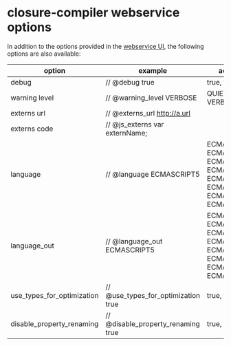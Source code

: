 # closure-compiler webservice options

<p>In addition to the options provided in the <a href="http://closure-compiler.appspot.com" rel="nofollow">webservice UI</a>, the following options are also available:</p>
<table>
<thead>
<tr>
<th><strong>option</strong></th>
<th><strong>example</strong></th>
<th><strong>accepted values</strong></th>
</tr>
</thead>
<tbody>
<tr>
<td>debug</td>
<td>// @debug true</td>
<td>true, false</td>
</tr>
<tr>
<td>warning level</td>
<td>// @warning_level VERBOSE</td>
<td>QUIET, DEFAULT, VERBOSE</td>
</tr>
<tr>
<td>externs url</td>
<td>// @externs_url <a href="http://a.url" rel="nofollow">http://a.url</a>
</td>
<td></td>
</tr>
<tr>
<td>externs code</td>
<td>// @js_externs var externName;</td>
<td></td>
</tr>
<tr>
<td>language</td>
<td>// @language ECMASCRIPT5</td>
<td>ECMASCRIPT5, ECMASCRIPT5_STRICT, ECMASCRIPT_2015, ECMASCRIPT_2016, ECMASCRIPT_2017, ECMASCRIPT_2018, ECMASCRIPT_2019, ECMASCRIPT_2020</td>
</tr>
<tr>
<td>language_out</td>
<td>// @language_out ECMASCRIPT5</td>
<td>ECMASCRIPT5, ECMASCRIPT5_STRICT, ECMASCRIPT_2015, ECMASCRIPT_2016, ECMASCRIPT_2017, ECMASCRIPT_2018, ECMASCRIPT_2019, ECMASCRIPT_2020</td>
</tr>
<tr>
<td>use_types_for_optimization</td>
<td>// @use_types_for_optimization true</td>
<td>true, false</td>
</tr>
<tr>
<td>disable_property_renaming</td>
<td>// @disable_property_renaming true</td>
<td>true, false</td>
</tr>
</tbody>
</table>